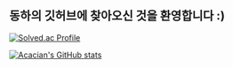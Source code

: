 ## 동하의 깃허브에 찾아오신 것을 환영합니다 :)

[![Solved.ac Profile](http://mazassumnida.wtf/api/v2/generate_badge?boj=koo9811)](https://solved.ac/koo9811/)

[![Acacian's GitHub stats](https://github-readme-stats.vercel.app/api?username=Acacian)](https://github.com/anuraghazra/github-readme-stats)
